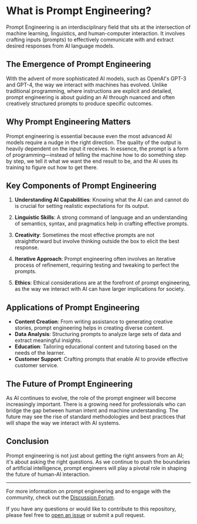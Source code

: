 # What is Prompt Engineering?

Prompt Engineering is an interdisciplinary field that sits at the intersection of machine learning, linguistics, and human-computer interaction. It involves crafting inputs (prompts) to effectively communicate with and extract desired responses from AI language models.

## The Emergence of Prompt Engineering

With the advent of more sophisticated AI models, such as OpenAI's GPT-3 and GPT-4, the way we interact with machines has evolved. Unlike traditional programming, where instructions are explicit and detailed, prompt engineering is about guiding an AI through nuanced and often creatively structured prompts to produce specific outcomes.

## Why Prompt Engineering Matters

Prompt engineering is essential because even the most advanced AI models require a nudge in the right direction. The quality of the output is heavily dependent on the input it receives. In essence, the prompt is a form of programming—instead of telling the machine how to do something step by step, we tell it what we want the end result to be, and the AI uses its training to figure out how to get there.

## Key Components of Prompt Engineering

1. **Understanding AI Capabilities**: Knowing what the AI can and cannot do is crucial for setting realistic expectations for its output.

2. **Linguistic Skills**: A strong command of language and an understanding of semantics, syntax, and pragmatics help in crafting effective prompts.

3. **Creativity**: Sometimes the most effective prompts are not straightforward but involve thinking outside the box to elicit the best response.

4. **Iterative Approach**: Prompt engineering often involves an iterative process of refinement, requiring testing and tweaking to perfect the prompts.

5. **Ethics**: Ethical considerations are at the forefront of prompt engineering, as the way we interact with AI can have larger implications for society.

## Applications of Prompt Engineering

- **Content Creation**: From writing assistance to generating creative stories, prompt engineering helps in creating diverse content.
- **Data Analysis**: Structuring prompts to analyze large sets of data and extract meaningful insights.
- **Education**: Tailoring educational content and tutoring based on the needs of the learner.
- **Customer Support**: Crafting prompts that enable AI to provide effective customer service.

## The Future of Prompt Engineering

As AI continues to evolve, the role of the prompt engineer will become increasingly important. There is a growing need for professionals who can bridge the gap between human intent and machine understanding. The future may see the rise of standard methodologies and best practices that will shape the way we interact with AI systems.

## Conclusion

Prompt engineering is not just about getting the right answers from an AI; it's about asking the right questions. As we continue to push the boundaries of artificial intelligence, prompt engineers will play a pivotal role in shaping the future of human-AI interaction.

---

For more information on prompt engineering and to engage with the community, check out the [Discussion Forum](https://github.com/YourUsername/prompt-engineering/discussions).

If you have any questions or would like to contribute to this repository, please feel free to [open an issue](https://github.com/YourUsername/prompt-engineering/issues/new) or submit a pull request.

